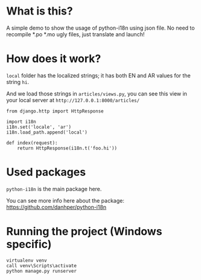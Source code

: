 # What is this?

A simple demo to show the usage of python-i18n using json file. No need to recompile *.po *.mo ugly files, just translate and launch!

# How does it work?

`local` folder has the localized strings; it has both EN and AR values for the string `hi`.

And we load those strings in `articles/views.py`, you can see this view in your local server at `http://127.0.0.1:8000/articles/`

```
from django.http import HttpResponse

import i18n
i18n.set('locale', 'ar')
i18n.load_path.append('local')

def index(request):
    return HttpResponse(i18n.t('foo.hi'))
```

# Used packages

`python-i18n` is the main package here.

You can see more info here about the package: https://github.com/danhper/python-i18n

# Running the project (Windows specific)

```
virtualenv venv
call venv\Scripts\activate
python manage.py runserver
```